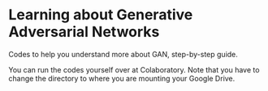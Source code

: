 # Learning about Generative Adversarial Networks

Codes to help you understand more about GAN, step-by-step guide. 

You can run the codes yourself over at Colaboratory. Note that you have to change the directory to where you are mounting your Google Drive.
